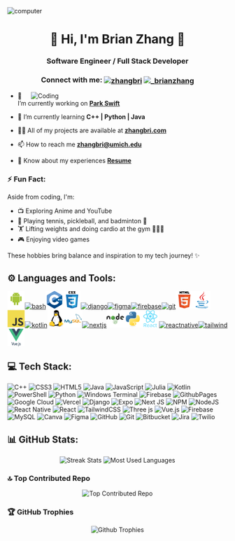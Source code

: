 <img src="https://github.com/zhangbri/zhangbri/assets/115335041/123a9a90-8338-456f-9a8a-3d5f5af1a311" alt="computer" width="850" height="200"/>
<h1 align="center">👋 Hi, I'm Brian Zhang 🤖</h1>
<h3 align="center">Software Engineer / Full Stack Developer</h3>
<h3 align="center">
Connect with me: <a href="https://linkedin.com/in/zhangbri" target="blank"><img align="center" src="https://raw.githubusercontent.com/rahuldkjain/github-profile-readme-generator/master/src/images/icons/Social/linked-in-alt.svg" alt="zhangbri" height="20" width="30" /></a> <a href="https://instagram.com/_brianzhang" target="blank"><img align="center" src="https://raw.githubusercontent.com/rahuldkjain/github-profile-readme-generator/master/src/images/icons/Social/instagram.svg" alt="_brianzhang" height="20" width="30" /></a> 
</h3>
<img align="right" alt="Coding" width="450" src="https://media0.giphy.com/media/qgQUggAC3Pfv687qPC/giphy.gif?cid=6c09b952qyg87zoomlenasnxtly2ouwxig5wu949mrz598pp&ep=v1_gifs_search&rid=giphy.gif&ct=g">

- 🔭 I’m currently working on **[Park Swift](https://github.com/void-tech-um/park-swift)**

- 🌱 I’m currently learning **C++ | Python | Java**

- 👨‍💻 All of my projects are available at **[zhangbri.com](https://zhangbri.com/)**

- 📫 How to reach me **zhangbri@umich.edu**

- 📄 Know about my experiences **[Resume](https://docs.google.com/document/d/1IIuHZ0_yQRvNFWrA_HOiqYDhU5_H9EEKS3wF4Qbdlvg/edit?usp=sharing)**

### ⚡ Fun Fact:
<p>
  Aside from coding, I'm:
  <ul>
    <li>📺 Exploring Anime and YouTube </li>
    <li>🎾 Playing tennis, pickleball, and badminton 🏸</li>
    <li>🏋️ Lifting weights and doing cardio at the gym 🏃‍♂️‍➡️</li>
    <li>🎮 Enjoying video games</strong></li>
  </ul>
  These hobbies bring balance and inspiration to my tech journey! ✨
</p>

## ⚙️ Languages and Tools:
<p align="left">
  <a href="https://developer.android.com" target="_blank" rel="noreferrer"><img src="https://raw.githubusercontent.com/devicons/devicon/master/icons/android/android-original-wordmark.svg" alt="android" width="40" height="40"/></a><a href="https://www.gnu.org/software/bash/" target="_blank" rel="noreferrer"><img src="https://www.vectorlogo.zone/logos/gnu_bash/gnu_bash-icon.svg" alt="bash" width="40" height="40"/></a><a href="https://www.w3schools.com/cpp/" target="_blank" rel="noreferrer"><img src="https://raw.githubusercontent.com/devicons/devicon/master/icons/cplusplus/cplusplus-original.svg" alt="cplusplus" width="40" height="40"/></a><a href="https://www.w3schools.com/css/" target="_blank" rel="noreferrer"><img src="https://raw.githubusercontent.com/devicons/devicon/master/icons/css3/css3-original-wordmark.svg" alt="css3" width="40" height="40"/></a><a href="https://www.djangoproject.com/" target="_blank" rel="noreferrer"><img src="https://cdn.worldvectorlogo.com/logos/django.svg" alt="django" width="40" height="40"/></a><a href="https://www.figma.com/" target="_blank" rel="noreferrer"><img src="https://www.vectorlogo.zone/logos/figma/figma-icon.svg" alt="figma" width="40" height="40"/></a><a href="https://firebase.google.com/" target="_blank" rel="noreferrer"><img src="https://www.vectorlogo.zone/logos/firebase/firebase-icon.svg" alt="firebase" width="40" height="40"/></a><a href="https://git-scm.com/" target="_blank" rel="noreferrer"><img src="https://www.vectorlogo.zone/logos/git-scm/git-scm-icon.svg" alt="git" width="40" height="40"/></a><a href="https://www.w3.org/html/" target="_blank" rel="noreferrer"><img src="https://raw.githubusercontent.com/devicons/devicon/master/icons/html5/html5-original-wordmark.svg" alt="html5" width="40" height="40"/></a><a href="https://www.java.com" target="_blank" rel="noreferrer"><img src="https://raw.githubusercontent.com/devicons/devicon/master/icons/java/java-original.svg" alt="java" width="40" height="40"/></a><a href="https://developer.mozilla.org/en-US/docs/Web/JavaScript" target="_blank" rel="noreferrer"><img src="https://raw.githubusercontent.com/devicons/devicon/master/icons/javascript/javascript-original.svg" alt="javascript" width="40" height="40"/></a><a href="https://kotlinlang.org" target="_blank" rel="noreferrer"><img src="https://www.vectorlogo.zone/logos/kotlinlang/kotlinlang-icon.svg" alt="kotlin" width="40" height="40"/></a><a href="https://www.linux.org/" target="_blank" rel="noreferrer"><img src="https://raw.githubusercontent.com/devicons/devicon/master/icons/linux/linux-original.svg" alt="linux" width="40" height="40"/></a><a href="https://www.mysql.com/" target="_blank" rel="noreferrer"><img src="https://raw.githubusercontent.com/devicons/devicon/master/icons/mysql/mysql-original-wordmark.svg" alt="mysql" width="40" height="40"/></a><a href="https://nextjs.org/" target="_blank" rel="noreferrer"><img src="https://cdn.worldvectorlogo.com/logos/nextjs-2.svg" alt="nextjs" width="40" height="40"/></a><a href="https://nodejs.org" target="_blank" rel="noreferrer"><img src="https://raw.githubusercontent.com/devicons/devicon/master/icons/nodejs/nodejs-original-wordmark.svg" alt="nodejs" width="40" height="40"/></a><a href="https://www.python.org" target="_blank" rel="noreferrer"><img src="https://raw.githubusercontent.com/devicons/devicon/master/icons/python/python-original.svg" alt="python" width="40" height="40"/></a><a href="https://reactjs.org/" target="_blank" rel="noreferrer"><img src="https://raw.githubusercontent.com/devicons/devicon/master/icons/react/react-original-wordmark.svg" alt="react" width="40" height="40"/></a><a href="https://reactnative.dev/" target="_blank" rel="noreferrer"><img src="https://reactnative.dev/img/header_logo.svg" alt="reactnative" width="40" height="40"/></a><a href="https://tailwindcss.com/" target="_blank" rel="noreferrer"><img src="https://www.vectorlogo.zone/logos/tailwindcss/tailwindcss-icon.svg" alt="tailwind" width="40" height="40"/></a><a href="https://vuejs.org/" target="_blank" rel="noreferrer"><img src="https://raw.githubusercontent.com/devicons/devicon/master/icons/vuejs/vuejs-original-wordmark.svg" alt="vuejs" width="40" height="40"/></a>
</p>


## 💻 Tech Stack:
![C++](https://img.shields.io/badge/c++-%2300599C.svg?style=flat&logo=c%2B%2B&logoColor=white) ![CSS3](https://img.shields.io/badge/css3-%231572B6.svg?style=flat&logo=css3&logoColor=white) ![HTML5](https://img.shields.io/badge/html5-%23E34F26.svg?style=flat&logo=html5&logoColor=white) ![Java](https://img.shields.io/badge/java-%23ED8B00.svg?style=flat&logo=openjdk&logoColor=white) ![JavaScript](https://img.shields.io/badge/javascript-%23323330.svg?style=flat&logo=javascript&logoColor=%23F7DF1E) ![Julia](https://img.shields.io/badge/-Julia-9558B2?style=flat&logo=julia&logoColor=white) ![Kotlin](https://img.shields.io/badge/kotlin-%237F52FF.svg?style=flat&logo=kotlin&logoColor=white) ![PowerShell](https://img.shields.io/badge/PowerShell-%235391FE.svg?style=flat&logo=powershell&logoColor=white) ![Python](https://img.shields.io/badge/python-3670A0?style=flat&logo=python&logoColor=ffdd54) ![Windows Terminal](https://img.shields.io/badge/Windows%20Terminal-%234D4D4D.svg?style=flat&logo=windows-terminal&logoColor=white) ![Firebase](https://img.shields.io/badge/firebase-%23039BE5.svg?style=flat&logo=firebase) ![GithubPages](https://img.shields.io/badge/github%20pages-121013?style=flat&logo=github&logoColor=white) ![Google Cloud](https://img.shields.io/badge/GoogleCloud-%234285F4.svg?style=flat&logo=google-cloud&logoColor=white) ![Vercel](https://img.shields.io/badge/vercel-%23000000.svg?style=flat&logo=vercel&logoColor=white) ![Django](https://img.shields.io/badge/django-%23092E20.svg?style=flat&logo=django&logoColor=white) ![Expo](https://img.shields.io/badge/expo-1C1E24?style=flat&logo=expo&logoColor=#D04A37) ![Next JS](https://img.shields.io/badge/Next-black?style=flat&logo=next.js&logoColor=white) ![NPM](https://img.shields.io/badge/NPM-%23CB3837.svg?style=flat&logo=npm&logoColor=white) ![NodeJS](https://img.shields.io/badge/node.js-6DA55F?style=flat&logo=node.js&logoColor=white) ![React Native](https://img.shields.io/badge/react_native-%2320232a.svg?style=flat&logo=react&logoColor=%2361DAFB) ![React](https://img.shields.io/badge/react-%2320232a.svg?style=flat&logo=react&logoColor=%2361DAFB) ![TailwindCSS](https://img.shields.io/badge/tailwindcss-%2338B2AC.svg?style=flat&logo=tailwind-css&logoColor=white) ![Three js](https://img.shields.io/badge/threejs-black?style=flat&logo=three.js&logoColor=white) ![Vue.js](https://img.shields.io/badge/vue.js-%2335495e.svg?style=flat&logo=vuedotjs&logoColor=%234FC08D) ![Firebase](https://img.shields.io/badge/firebase-a08021?style=flat&logo=firebase&logoColor=ffcd34) ![MySQL](https://img.shields.io/badge/mysql-4479A1.svg?style=flat&logo=mysql&logoColor=white) ![Canva](https://img.shields.io/badge/Canva-%2300C4CC.svg?style=flat&logo=Canva&logoColor=white) ![Figma](https://img.shields.io/badge/figma-%23F24E1E.svg?style=flat&logo=figma&logoColor=white) ![GitHub](https://img.shields.io/badge/github-%23121011.svg?style=flat&logo=github&logoColor=white) ![Git](https://img.shields.io/badge/git-%23F05033.svg?style=flat&logo=git&logoColor=white) ![Bitbucket](https://img.shields.io/badge/bitbucket-%230047B3.svg?style=flat&logo=bitbucket&logoColor=white) ![Jira](https://img.shields.io/badge/jira-%230A0FFF.svg?style=flat&logo=jira&logoColor=white) ![Twilio](https://img.shields.io/badge/Twilio-F22F46?style=flat&logo=Twilio&logoColor=white)

## 📊 GitHub Stats:
<div align="center">
  <img src="https://github-readme-streak-stats.herokuapp.com/?user=zhangbri&theme=tokyonight&hide_border=false" alt="Streak Stats" width="475" height="200"/>
    <img src="https://github-readme-stats.vercel.app/api/top-langs/?username=zhangbri&theme=tokyonight&hide_border=false&include_all_commits=false&count_private=false&layout=compact" alt="Most Used Languages" width="350" height="200"/>
</div>

### 🔝 Top Contributed Repo
<div align="center">
  <img src="https://github-contributor-stats.vercel.app/api?username=zhangbri&limit=5&theme=tokyonight&combine_all_yearly_contributions=true" alt="Top Contributed Repo"/>
</div>

### 🏆 GitHub Trophies
<div align="center">
  <img src="https://github-profile-trophy.vercel.app/?username=zhangbri&theme=tokyonight&no-frame=false&no-bg=false&margin-w=4" alt="Github Trophies"/>
</div>
